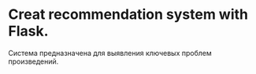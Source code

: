 # Creat recommendation system with Flask.

Система предназначена для выявления ключевых проблем произведений.